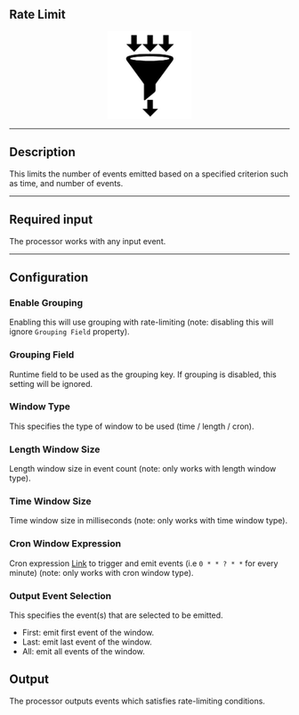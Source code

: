 <!--
  ~ Licensed to the Apache Software Foundation (ASF) under one or more
  ~ contributor license agreements.  See the NOTICE file distributed with
  ~ this work for additional information regarding copyright ownership.
  ~ The ASF licenses this file to You under the Apache License, Version 2.0
  ~ (the "License"); you may not use this file except in compliance with
  ~ the License.  You may obtain a copy of the License at
  ~
  ~    http://www.apache.org/licenses/LICENSE-2.0
  ~
  ~ Unless required by applicable law or agreed to in writing, software
  ~ distributed under the License is distributed on an "AS IS" BASIS,
  ~ WITHOUT WARRANTIES OR CONDITIONS OF ANY KIND, either express or implied.
  ~ See the License for the specific language governing permissions and
  ~ limitations under the License.
  ~
  -->

## Rate Limit

<p align="center"> 
    <img src="icon.png" width="150px;" class="pe-image-documentation"/>
</p>

***

## Description
This limits the number of events emitted based on a specified criterion such as time, and number of events.

***

## Required input
The processor works with any input event.

***

## Configuration

### Enable Grouping
Enabling this will use grouping with rate-limiting (note: disabling this will ignore `Grouping Field` property).

### Grouping Field
Runtime field to be used as the grouping key. If grouping is disabled, this setting will be ignored.

### Window Type
This specifies the type of window to be used (time / length / cron).

### Length Window Size
Length window size in event count (note: only works with length window type).

### Time Window Size
Time window size in milliseconds (note: only works with time window type).

### Cron Window Expression
Cron expression [Link](https://www.freeformatter.com/cron-expression-generator-quartz.html) to trigger and emit events (i.e `0 * * ? * *` for every minute) (note: only works with cron window type).

### Output Event Selection
This specifies the event(s) that are selected to be emitted.
- First: emit first event of the window.
- Last: emit last event of the window.
- All: emit all events of the window.

## Output
The processor outputs events which satisfies rate-limiting conditions.
